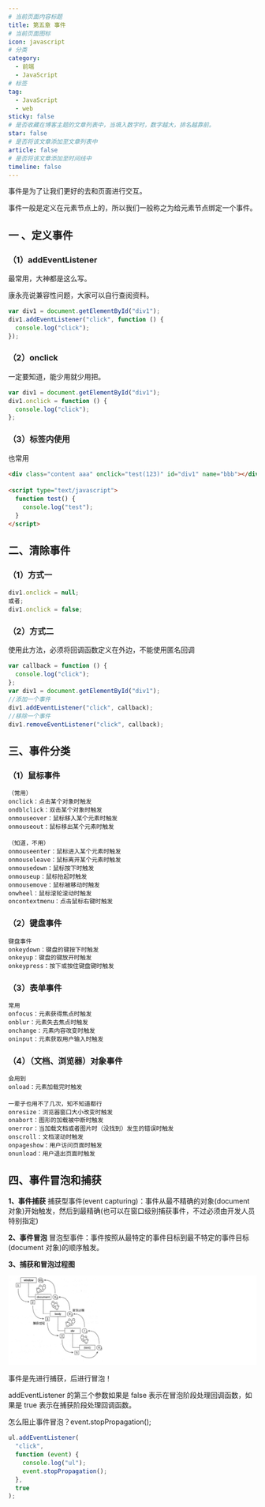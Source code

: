 ```yaml
---
# 当前页面内容标题
title: 第五章 事件
# 当前页面图标
icon: javascript
# 分类
category:
  - 前端
  - JavaScript
# 标签
tag:
  - JavaScript
  - web
sticky: false
# 是否收藏在博客主题的文章列表中，当填入数字时，数字越大，排名越靠前。
star: false
# 是否将该文章添加至文章列表中
article: false
# 是否将该文章添加至时间线中
timeline: false
---
```


事件是为了让我们更好的去和页面进行交互。

事件一般是定义在元素节点上的，所以我们一般称之为给元素节点绑定一个事件。

## 一 、定义事件

### （1）addEventListener

最常用，大神都是这么写。

康永亮说兼容性问题，大家可以自行查阅资料。

```javascript
var div1 = document.getElementById("div1");
div1.addEventListener("click", function () {
  console.log("click");
});
```

### （2）onclick

一定要知道，能少用就少用把。

```javascript
var div1 = document.getElementById("div1");
div1.onclick = function () {
  console.log("click");
};
```

### （3）标签内使用

也常用

```html
<div class="content aaa" onclick="test(123)" id="div1" name="bbb"></div>

<script type="text/javascript">
  function test() {
    console.log("test");
  }
</script>
```

## 二、清除事件

### （1）方式一

```javascript
div1.onclick = null;
或者;
div1.onclick = false;
```

### （2）方式二

使用此方法，必须将回调函数定义在外边，不能使用匿名回调

```javascript
var callback = function () {
  console.log("click");
};
var div1 = document.getElementById("div1");
//添加一个事件
div1.addEventListener("click", callback);
//移除一个事件
div1.removeEventListener("click", callback);
```

## 三、事件分类

### （1）鼠标事件

```javascript
（常用）
onclick：点击某个对象时触发
ondblclick：双击某个对象时触发
onmouseover：鼠标移入某个元素时触发
onmouseout：鼠标移出某个元素时触发

（知道，不用）
onmouseenter：鼠标进入某个元素时触发
onmouseleave：鼠标离开某个元素时触发
onmousedown：鼠标按下时触发
onmouseup：鼠标抬起时触发
onmousemove：鼠标被移动时触发
onwheel：鼠标滚轮滚动时触发
oncontextmenu：点击鼠标右键时触发
```

### （2）键盘事件

```javascript
键盘事件
onkeydown：键盘的键按下时触发
onkeyup：键盘的键放开时触发
onkeypress：按下或按住键盘键时触发
```

### （3）表单事件

```javascript
常用
onfocus：元素获得焦点时触发
onblur：元素失去焦点时触发
onchange：元素内容改变时触发
oninput：元素获取用户输入时触发
```

### （4）（文档、浏览器）对象事件

```javascript
会用到
onload：元素加载完时触发

一辈子也用不了几次，知不知道都行
onresize：浏览器窗口大小改变时触发
onabort：图形的加载被中断时触发
onerror：当加载文档或者图片时（没找到）发生的错误时触发
onscroll：文档滚动时触发
onpageshow：用户访问页面时触发
onunload：用户退出页面时触发
```

## 四、事件冒泡和捕获

**1、事件捕获** 捕获型事件(event capturing)：事件从最不精确的对象(document 对象)开始触发，然后到最精确(也可以在窗口级别捕获事件，不过必须由开发人员特别指定)

**2、事件冒泡** 冒泡型事件：事件按照从最特定的事件目标到最不特定的事件目标(document 对象)的顺序触发。

**3、捕获和冒泡过程图**

![image-20211220183531957](./img/image-20211220183531957.png)

事件是先进行捕获，后进行冒泡！

addEventListener 的第三个参数如果是 false 表示在冒泡阶段处理回调函数，如果是 true 表示在捕获阶段处理回调函数。

怎么阻止事件冒泡？event.stopPropagation();

```javascript
ul.addEventListener(
  "click",
  function (event) {
    console.log("ul");
    event.stopPropagation();
  },
  true
);
```
